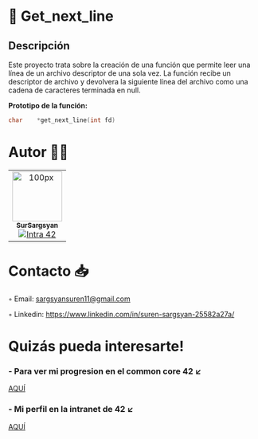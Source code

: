 # 📖 Get_next_line

## Descripción

Este proyecto trata sobre la creación de una función que permite leer una línea de un archivo descriptor de una sola vez. La función recibe un descriptor de archivo y devolvera la siguiente línea del archivo como una cadena de caracteres terminada en null.

<b>Prototipo de la función:</b>

```C
char	*get_next_line(int fd)
```

# Autor ✍🏼

<table>
  <tr>
    <td align="center"><a href="https://github.com/SurSargsyan/"><img src="https://github.com/user-attachments/assets/10784ded-47b7-48bd-afb0-97907cdd652b" width="100px;" alt="100px"/><br /><sub><b>SurSargsyan</b></sub></a><br /><a href=""https://profile.intra.42.fr/users/susargsy title="Intra 42"><img src="https://img.shields.io/badge/Malaga-FFFFFF?style=plastic&logo=42&logoColor=000000" alt="Intra 42"/></a></td>
  </tr>
</table>

# Contacto 📥

◦ Email: sargsyansuren11@gmail.com

◦ Linkedin: https://www.linkedin.com/in/suren-sargsyan-25582a27a/

# Quizás pueda interesarte!

### - Para ver mi progresion en el common core 42 ↙️

[AQUÍ](https://github.com/SurSargsyan?tab=repositories)

### - Mi perfil en la intranet de 42 ↙️
[AQUÍ](https://profile.intra.42.fr/users/susargsy)
